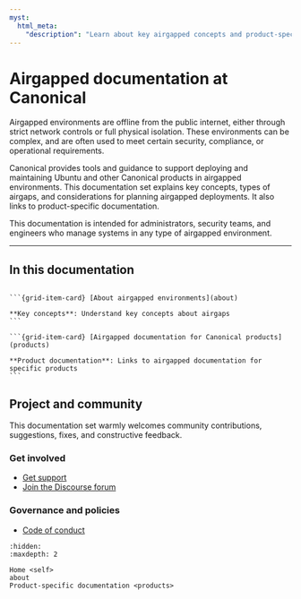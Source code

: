 ```yaml
---
myst:
  html_meta:
    "description": "Learn about key airgapped concepts and product-specific airgapped documentation at Canonical, including Ubuntu Pro, Landscape, Juju, and MAAS."
---
```


# Airgapped documentation at Canonical

Airgapped environments are offline from the public internet, either through strict network controls or full physical isolation. These environments can be complex, and are often used to meet certain security, compliance, or operational requirements.

Canonical provides tools and guidance to support deploying and maintaining Ubuntu and other Canonical products in airgapped environments. This documentation set explains key concepts, types of airgaps, and considerations for planning airgapped deployments. It also links to product-specific documentation.

This documentation is intended for administrators, security teams, and engineers who manage systems in any type of airgapped environment.

---

## In this documentation

````{grid} 1

```{grid-item-card} [About airgapped environments](about)

**Key concepts**: Understand key concepts about airgaps
```

```{grid-item-card} [Airgapped documentation for Canonical products](products)

**Product documentation**: Links to airgapped documentation for specific products
```

````

## Project and community

This documentation set warmly welcomes community contributions, suggestions, fixes, and constructive feedback.

### Get involved

- [Get support](https://ubuntu.com/support/community-support)
- [Join the Discourse forum](https://discourse.ubuntu.com/)

### Governance and policies

- [Code of conduct](https://ubuntu.com/community/docs/ethos/code-of-conduct)

```{toctree}
:hidden:
:maxdepth: 2

Home <self>
about
Product-specific documentation <products>

